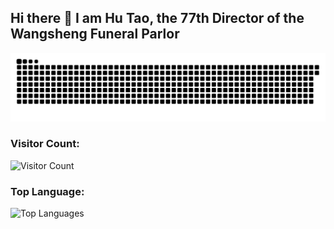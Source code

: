 ## Hi there 👋 I am Hu Tao, the 77th Director of the Wangsheng Funeral Parlor

<!--
**wengtiancheng/wengtiancheng** is a ✨ _special_ ✨ repository because its `README.md` (this file) appears on your GitHub profile.

Here are some ideas to get you started:

- 🔭 I’m currently working on ...
- 🌱 I’m currently learning ...
- 👯 I’m looking to collaborate on ...
- 🤔 I’m looking for help with ...
- 💬 Ask me about ...
- 📫 How to reach me: ...
- 😄 Pronouns: ...
- ⚡ Fun fact: ...
-->

<picture>
  <source media="(prefers-color-scheme: dark)" srcset="https://raw.githubusercontent.com/wengtiancheng/wengtiancheng/refs/heads/output/github-contribution-grid-snake-dark.svg">
  <source media="(prefers-color-scheme: light)" srcset="https://raw.githubusercontent.com/wengtiancheng/wengtiancheng/refs/heads/output/github-contribution-grid-snake.svg">
  <img alt="GitHub Contribution Snake Animation" src="https://raw.githubusercontent.com/wengtiancheng/wengtiancheng/refs/heads/output/github-contribution-grid-snake.svg">
</picture>

<!--
### Here are some stats and info about my GitHub activity:
![](https://github-readme-stats.vercel.app/api?username=wengtiancheng&show_icons=true&theme=transparent)
-->

### Visitor Count:
<picture>
  <source media="(prefers-color-scheme: dark)" srcset="https://profile-counter.glitch.me/wengtiancheng/count.svg">
  <source media="(prefers-color-scheme: light)" srcset="https://profile-counter.glitch.me/wengtiancheng/count.svg">
  <img alt="Visitor Count" src="https://profile-counter.glitch.me/wengtiancheng/count.svg">
</picture>


### Top Language:
<picture>
  <source media="(prefers-color-scheme: dark)" srcset="https://github-readme-stats.vercel.app/api/top-langs/?username=wengtiancheng&layout=compact&theme=tokyonight">
  <source media="(prefers-color-scheme: light)" srcset="https://github-readme-stats.vercel.app/api/top-langs/?username=wengtiancheng&layout=compact&theme=default">
  <img alt="Top Languages" src="https://github-readme-stats.vercel.app/api/top-langs/?username=wengtiancheng&layout=compact&theme=default">
</picture>

